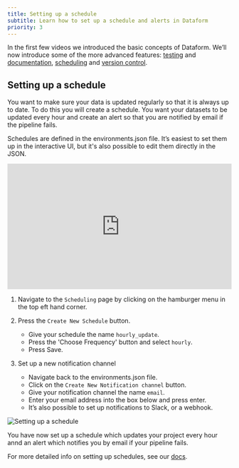 ```yaml
---
title: Setting up a schedule
subtitle: Learn how to set up a schedule and alerts in Dataform
priority: 3
---
```


In the first few videos we introduced the basic concepts of Dataform. We’ll now introduce some of the more advanced features: [testing](https://docs.dataform.co/guides/assertions#__next) and [documentation](https://docs.dataform.co/guides/datasets/documentation#__next), [scheduling](https://docs.dataform.co/dataform-web/scheduling) and [version control](https://docs.dataform.co/dataform-web/version-control#__next).

## Setting up a schedule

You want to make sure your data is updated regularly so that it is always up to date. To do this you will create a schedule. You want your datasets to be updated every hour and create an alert so that you are notified by email if the pipeline fails.

Schedules are defined in the environments.json file. It’s easiest to set them up in the interactive UI, but it's also possible to edit them directly in the JSON.

<div style="position: relative; padding-bottom: 55.93750000000001%; height: 0;"><iframe src="https://www.loom.com/embed/28219ff65f9c4faca1604289c07cae3c" frameborder="0" webkitallowfullscreen mozallowfullscreen allowfullscreen style="position: absolute; top: 0; left: 0; width: 100%; height: 100%;"></iframe></div>

1. Navigate to the `Scheduling` page by clicking on the hamburger menu in the top eft hand corner.

2. Press the `Create New Schedule` button.

   - Give your schedule the name `hourly_update`.
   - Press the 'Choose Frequency' button and select `hourly`.
   - Press Save.

3. Set up a new notification channel

   - Navigate back to the environments.json file.
   - Click on the `Create New Notification channel` button.
   - Give your notification channel the name `email`.
   - Enter your email address into the box below and press enter.
   - It’s also possible to set up notifications to Slack, or a webhook.

<img src="https://assets.dataform.co/getting%20started%20tutorial/schedululing/Screenshot%202020-08-13%20at%2015.54%201%20(1).png" max-width="753"  alt="Setting up a schedule" />

You have now set up a schedule which updates your project every hour annd an alert which notifies you by email if your pipeline fails.

For more detailed info on setting up schedules, see our [docs](https://docs.dataform.co/dataform-web/scheduling#__next).
